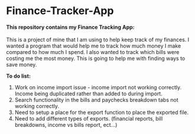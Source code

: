 # Finance-Tracker-App
<b>This repository contains my Finance Tracking App:</b><br><br>
This is a project of mine that I am using to help keep track of my finances. I wanted a program that would help me to track how much money I make compared to how much I spend. I also wanted to track which bills were costing me the most money. This is going to help me with finding ways to save money.

<b>To do list:</b><br>
<ol>
  <li>Work on income import issue - income import not working correctly. Income being duplicated rather than added to during import.</li>
  <li>Search functionality in the bills and paychecks breakdown tabs not working correctly.</li>
  <li>Need to setup a place for the export function to place the exported file.</li>
  <li>Need to add different types of exports. (financial reports, bill breakdowns, income vs bills report, ect...)</li>
</ol>
